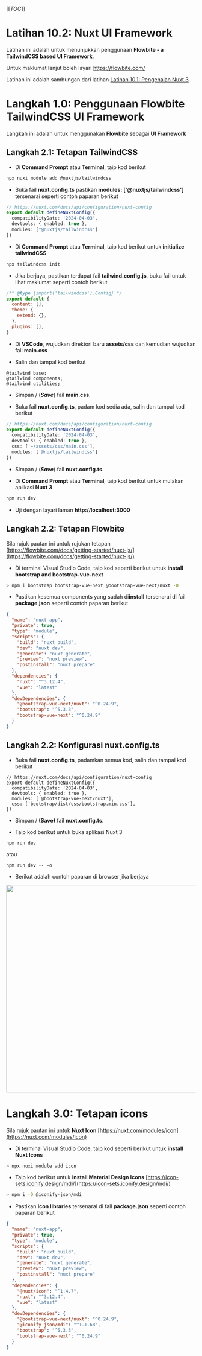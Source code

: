 [[_TOC_]]

# Latihan 10.2: Nuxt UI Framework
Latihan ini adalah untuk menunjukkan penggunaan **Flowbite - a TailwindCSS based UI Framework**. 

Untuk maklumat lanjut boleh layari https://flowbite.com/

Latihan ini adalah sambungan dari latihan [Latihan 10.1: Pengenalan Nuxt 3](https://code.cloud-connect.asia/jdn/latihan-aplikasi-moden/-/blob/master/Latihan%2010%20-%20Nuxt.js/Latihan%2010.1%20-%20Pengenalan%20Nuxt%203.md)

# Langkah 1.0: Penggunaan Flowbite TailwindCSS UI Framework
Langkah ini adalah untuk menggunakan **Flowbite** sebagai **UI Framework**

## Langkah 2.1: Tetapan TailwindCSS

* Di **Command Prompt** atau **Terminal**, taip kod berikut

```bash
npx nuxi module add @nuxtjs/tailwindcss
```
* Buka fail **nuxt.config.ts** pastikan **modules: ['@nuxtjs/tailwindcss']** tersenarai seperti contoh paparan berikut

```typescript
// https://nuxt.com/docs/api/configuration/nuxt-config
export default defineNuxtConfig({
  compatibilityDate: '2024-04-03',
  devtools: { enabled: true },
  modules: ["@nuxtjs/tailwindcss"]
})
```

* Di **Command Prompt** atau **Terminal**, taip kod berikut untuk **initialize tailwindCSS**

```bash
npx tailwindcss init
```

* Jika berjaya, pastikan terdapat fail **tailwind.config.js**, buka fail untuk lihat maklumat seperti contoh berikut

```js
/** @type {import('tailwindcss').Config} */
export default {
  content: [],
  theme: {
    extend: {},
  },
  plugins: [],
}

```

* Di **VSCode**, wujudkan direktori baru **assets/css** dan kemudian wujudkan fail **main.css**

* Salin dan tampal kod berikut

```
@tailwind base;
@tailwind components;
@tailwind utilities;
```

* Simpan / (_**Save**_) fail **main.css**.

* Buka fail **nuxt.config.ts**, padam kod sedia ada, salin dan tampal kod berikut

```ts
// https://nuxt.com/docs/api/configuration/nuxt-config
export default defineNuxtConfig({
  compatibilityDate: '2024-04-03',
  devtools: { enabled: true },
  css: ['~/assets/css/main.css'],
  modules: ['@nuxtjs/tailwindcss']
})
```
* Simpan / (_**Save**_) fail **nuxt.config.ts**.

* Di **Command Prompt** atau **Terminal**, taip kod berikut untuk mulakan aplikasi **Nuxt 3**

```bash
npm run dev
```

* Uji dengan layari laman **http://localhost:3000**

## Langkah 2.2: Tetapan Flowbite

Sila rujuk pautan ini untuk rujukan tetapan [https://flowbite.com/docs/getting-started/nuxt-js/](https://flowbite.com/docs/getting-started/nuxt-js/)

* Di terminal Visual Studio Code, taip kod seperti berikut untuk **install bootstrap and bootstrap-vue-next**

```bash
> npm i bootstrap bootstrap-vue-next @bootstrap-vue-next/nuxt -D
```

* Pastikan kesemua components yang sudah di**install** tersenarai di fail **package.json** seperti contoh paparan berikut

```json
{
  "name": "nuxt-app",
  "private": true,
  "type": "module",
  "scripts": {
    "build": "nuxt build",
    "dev": "nuxt dev",
    "generate": "nuxt generate",
    "preview": "nuxt preview",
    "postinstall": "nuxt prepare"
  },
  "dependencies": {
    "nuxt": "^3.12.4",
    "vue": "latest"
  },
  "devDependencies": {
    "@bootstrap-vue-next/nuxt": "^0.24.9",
    "bootstrap": "^5.3.3",
    "bootstrap-vue-next": "^0.24.9"
  }
}

```

## Langkah 2.2: Konfigurasi nuxt.config.ts

* Buka fail **nuxt.config.ts**, padamkan semua kod, salin dan tampal kod berikut 

```
// https://nuxt.com/docs/api/configuration/nuxt-config
export default defineNuxtConfig({
  compatibilityDate: '2024-04-03',
  devtools: { enabled: true },
  modules: ['@bootstrap-vue-next/nuxt'],
  css: ['bootstrap/dist/css/bootstrap.min.css'],
})
```

* Simpan / **(Save)** fail **nuxt.config.ts**.

* Taip kod berikut untuk buka aplikasi Nuxt 3

```
npm run dev

```
atau

```
npm run dev -- -o
```

* Berikut adalah contoh paparan di browser jika berjaya

<img src="https://code.cloud-connect.asia/msp/akademi-cloud-connect/training-modules/pembangunan-aplikasi-moden/uploads/c6ec5b2a755b211b80cc090196fe5c5e/image.png" width=550>

# Langkah 3.0: Tetapan icons

Sila rujuk pautan ini untuk **Nuxt Icon** [https://nuxt.com/modules/icon](https://nuxt.com/modules/icon) 

* Di terminal Visual Studio Code, taip kod seperti berikut untuk **install Nuxt Icons**

```bash
> npx nuxi module add icon
```

* Taip kod berikut untuk **install Material Design Icons** [https://icon-sets.iconify.design/mdi/](https://icon-sets.iconify.design/mdi/)

```bash
> npm i -D @iconify-json/mdi
```



* Pastikan **icon libraries** tersenarai di fail **package.json** seperti contoh paparan berikut

```json
{
  "name": "nuxt-app",
  "private": true,
  "type": "module",
  "scripts": {
    "build": "nuxt build",
    "dev": "nuxt dev",
    "generate": "nuxt generate",
    "preview": "nuxt preview",
    "postinstall": "nuxt prepare"
  },
  "dependencies": {
    "@nuxt/icon": "^1.4.7",
    "nuxt": "^3.12.4",
    "vue": "latest"
  },
  "devDependencies": {
    "@bootstrap-vue-next/nuxt": "^0.24.9",
    "@iconify-json/mdi": "^1.1.68",
    "bootstrap": "^5.3.3",
    "bootstrap-vue-next": "^0.24.9"
  }
}
```
